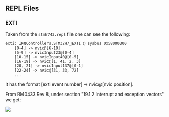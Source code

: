 ## REPL Files
### EXTI
Taken from the `stmh743.repl` file one can see the following:

```
exti: IRQControllers.STM32H7_EXTI @ sysbus 0x58000000
    [0-4] -> nvic@[6-10]
    [5-9] -> nvicInput23@[0-4]
    [10-15] -> nvicInput40@[0-5]
    [16-19] -> nvic@[1, 41, 2, 3]
    [20, 21] -> nvicInput137@[0-1]
    [22-24] -> nvic@[31, 33, 72]
    ...
```

It has the format \[exti event number\] -> nvic@\[nvic position\].

From RM0433 Rev 8, under section "19.1.2 Interrupt and exception vectors" we get:

![](##IMG_DIR##/stm32h7_exti_to_nvic_map.jpg)